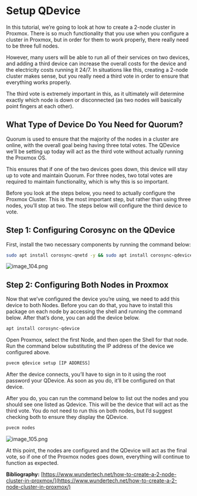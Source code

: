 # Setup QDevice

In this tutorial, we’re going to look at how to create a 2-node cluster in Proxmox. There is so much functionality that you use when you configure a cluster in Proxmox, but in order for them to work properly, there really need to be three full nodes.

However, many users will be able to run all of their services on two devices, and adding a third device can increase the overall costs for the device and the electricity costs running it 24/7. In situations like this, creating a 2-node cluster makes sense, but you really need a third vote in order to ensure that everything works properly.

The third vote is extremely important in this, as it ultimately will determine exactly which node is down or disconnected (as two nodes will basically point fingers at each other).

## What Type of Device Do You Need for Quorum?

Quorum is used to ensure that the majority of the nodes in a cluster are online, with the overall goal being having three total votes. The QDevice we’ll be setting up today will act as the third vote without actually running the Proxmox OS.

This ensures that if one of the two devices goes down, this device will stay up to vote and maintain Quorum. For three nodes, two total votes are required to maintain functionality, which is why this is so important.

Before you look at the steps below, you need to actually configure the Proxmox Cluster. This is the most important step, but rather than using three nodes, you’ll stop at two. The steps below will configure the third device to vote.

## Step 1: Configuring Corosync on the QDevice

First, install the two necessary components by running the command below:

```bash
sudo apt install corosync-qnetd -y && sudo apt install corosync-qdevice -y
```

![image_104.png](image_104.png)

## Step 2: Configuring Both Nodes in Proxmox
Now that we’ve configured the device you’re using, we need to add this device to both Nodes. Before you can do that, you have to install this package on each node by accessing the shell and running the command below. After that’s done, you can add the device below.

```bash
apt install corosync-qdevice
```

Open Proxmox, select the first Node, and then open the Shell for that node. Run the command below substituting the IP address of the device we configured above.

```bash
pvecm qdevice setup [IP ADDRESS]
```

After the device connects, you’ll have to sign in to it using the root password your QDevice. As soon as you do, it’ll be configured on that device.

After you do, you can run the command below to list out the nodes and you should see one listed as Qdevice. This will be the device that will act as the third vote. You do not need to run this on both nodes, but I’d suggest checking both to ensure they display the QDevice.

```bash
pvecm nodes
```

![image_105.png](image_105.png)

At this point, the nodes are configured and the QDevice will act as the final vote, so if one of the Proxmox nodes goes down, everything will continue to function as expected.

**Bibliography:** [https://www.wundertech.net/how-to-create-a-2-node-cluster-in-proxmox/](https://www.wundertech.net/how-to-create-a-2-node-cluster-in-proxmox/)
